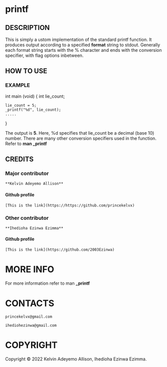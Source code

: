 # printf


## DESCRIPTION
This is simply a ustom implementation of the standard printf function. It produces output according to a specified **format** string to stdout. Generally each format string starts with the % character and ends with the conversion specifier, with flag options inbetween.


## HOW TO USE

### EXAMPLE
int main (void)
{
	int lie_count;

	lie_count = 5;
	_printf("%d", lie_count);
	.....
}

The output is **5**.
Here, %d specifies that lie_count be a decimal (base 10) number.
There are many other conversion specifiers used in the function. Refer to **man _printf**


## CREDITS

### Major contributor
	**Kelvin Adeyemo Allison**
#### Github profile
	[This is the link](https://https://github.com/princekelvx)

### Other contributor
	**Ihedioha Ezinwa Ezimma**
#### Github profile
	[This is the link](https://github.com/2003Ezinwa)


# MORE INFO
For more information refer to man **_printf**


# CONTACTS
	princekelvx@gmail.com

	ihediohezinwa@gmail.com


# COPYRIGHT
Copyright © 2022 Kelvin Adeyemo Allison, Ihedioha Ezinwa Ezimma.
